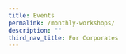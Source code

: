 ```yaml
---
title: Events
permalink: /monthly-workshops/
description: ""
third_nav_title: For Corporates
---
```

